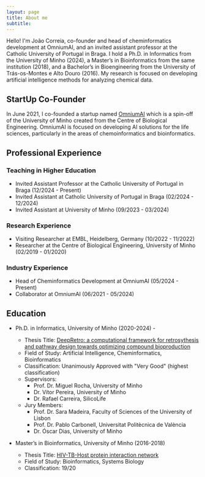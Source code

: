 ```yaml
---
layout: page
title: About me
subtitle: 
---
```


Hello! I'm João Correia, co-founder and head of cheminformatics development at OmniumAI, and an invited assistant professor at the Catholic University of Portugal in Braga. I hold a Ph.D. in Informatics from the University of Minho (2024), a Master’s in Bioinformatics from the same institution (2018), and a Bachelor’s in Bioengineering from the University of Trás-os-Montes e Alto Douro (2016). My research is focused on developing artificial intelligence methods for analyzing chemical data.


## StartUp Co-Founder

In June 2021, I co-founded a startup named [OmniumAI](https://www.omniumai.com/) which is a spin-off of the University of Minho created from the Centre of Biological Engineering. 
OmniumAI is focused on developing AI solutions for the life sciences, particularly in the areas of chemoinformatics and bioinformatics.


## Professional Experience

### Teaching in Higher Education

- Invited Assistant Professor at the Catholic University of Portugal in Braga (12/2024 - Present)
- Invited Assistant at Catholic University of Portugal in Braga (02/2024 - 12/2024)
- Invited Assistant at University of Minho (09/2023 - 03/2024)

### Research Experience

- Visiting Researcher at EMBL, Heidelberg, Germany (10/2022 - 11/2022)
- Researcher at the Centre of Biological Engineering, University of Minho (02/2019 - 01/2020)

### Industry Experience

- Head of Cheminformatics Development at OmniumAI (05/2024 - Present)
- Collaborator at OmniumAI (06/2021 - 05/2024)

## Education

- Ph.D. in Informatics, University of Minho (2020-2024) - 
  - Thesis Title: [DeepRetro: a computational framework for retrosythesis and pathway design towards optimizing compound bioproduction](https://repositorium.sdum.uminho.pt/handle/1822/94654)
  - Field of Study: Artificial Intelligence, Cheminformatics, Bioinformatics
  - Classification: Unanimously Approved with "Very Good" (highest classification)
  - Supervisors: 
    - Prof. Dr. Miguel Rocha, University of Minho
    - Dr. Vítor Pereira, University of Minho
    - Dr. Rafael Carreira, SilicoLife
  - Jury Members:
    - Prof. Dr. Sara Madeira, Faculty of Sciences of the University of Lisbon
    - Prof. Dr. Pablo Carbonell, Universitat Politècnica de València
    - Dr. Óscar Dias, University of Minho

- Master’s in Bioinformatics, University of Minho (2016-2018)
  - Thesis Title: [HIV-TB-Host protein interaction network](https://repositorium.uminho.pt/handle/1822/79842)
  - Field of Study: Bioinformatics, Systems Biology
  - Classification: 19/20